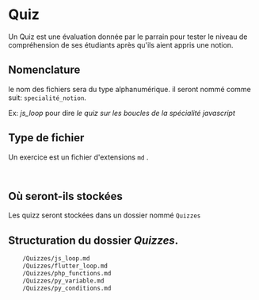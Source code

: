 #  Quiz
Un Quiz est une évaluation donnée par le parrain pour tester le  niveau de compréhension de ses étudiants après qu'ils aient appris une notion.

## Nomenclature
le nom des fichiers sera du type alphanumérique.
il seront nommé comme suit: ``specialité_notion``.

Ex: *js_loop* pour dire *le quiz sur les boucles de la spécialité javascript*

## Type de fichier
Un exercice est un fichier d'extensions ``md`` .

```md
	
```

## Où seront-ils stockées 
Les quizz seront stockées dans un dossier nommé `` Quizzes `` 
## Structuration du dossier *Quizzes*.
```txt
	/Quizzes/js_loop.md
	/Quizzes/flutter_loop.md
	/Quizzes/php_functions.md
	/Quizzes/py_variable.md
	/Quizzes/py_conditions.md
```